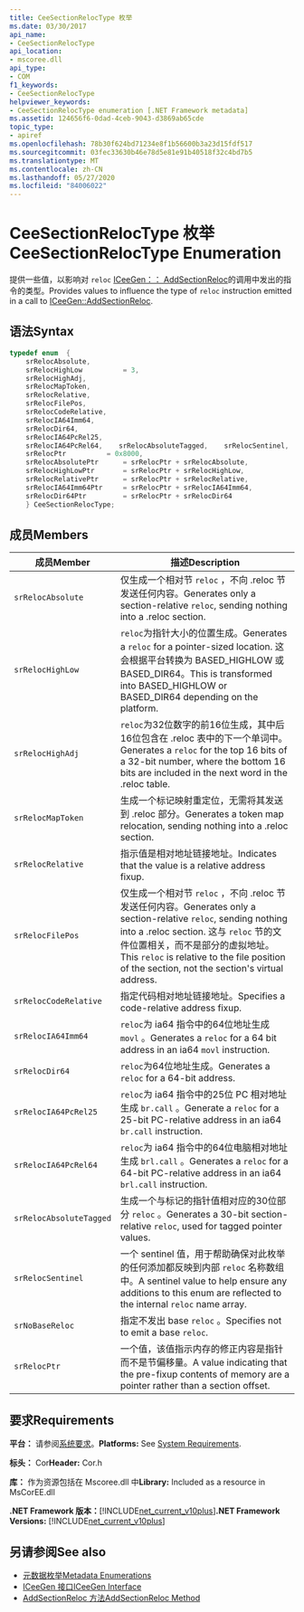 ```yaml
---
title: CeeSectionRelocType 枚举
ms.date: 03/30/2017
api_name:
- CeeSectionRelocType
api_location:
- mscoree.dll
api_type:
- COM
f1_keywords:
- CeeSectionRelocType
helpviewer_keywords:
- CeeSectionRelocType enumeration [.NET Framework metadata]
ms.assetid: 124656f6-0dad-4ceb-9043-d3869ab65cde
topic_type:
- apiref
ms.openlocfilehash: 78b30f624bd71234e8f1b56600b3a23d15fdf517
ms.sourcegitcommit: 03fec33630b46e78d5e81e91b40518f32c4bd7b5
ms.translationtype: MT
ms.contentlocale: zh-CN
ms.lasthandoff: 05/27/2020
ms.locfileid: "84006022"
---
```

# <a name="ceesectionreloctype-enumeration"></a><span data-ttu-id="97121-102">CeeSectionRelocType 枚举</span><span class="sxs-lookup"><span data-stu-id="97121-102">CeeSectionRelocType Enumeration</span></span>
<span data-ttu-id="97121-103">提供一些值，以影响对 `reloc` [ICeeGen：： AddSectionReloc](iceegen-addsectionreloc-method.md)的调用中发出的指令的类型。</span><span class="sxs-lookup"><span data-stu-id="97121-103">Provides values to influence the type of `reloc` instruction emitted in a call to [ICeeGen::AddSectionReloc](iceegen-addsectionreloc-method.md).</span></span>  
  
## <a name="syntax"></a><span data-ttu-id="97121-104">语法</span><span class="sxs-lookup"><span data-stu-id="97121-104">Syntax</span></span>  
  
```cpp  
typedef enum  {  
    srRelocAbsolute,  
    srRelocHighLow          = 3,  
    srRelocHighAdj,
    srRelocMapToken,  
    srRelocRelative,  
    srRelocFilePos,  
    srRelocCodeRelative,  
    srRelocIA64Imm64,  
    srRelocDir64,  
    srRelocIA64PcRel25,  
    srRelocIA64PcRel64,    srRelocAbsoluteTagged,    srRelocSentinel,    srNoBaseReloc       = 0x4000,  
    srRelocPtr          = 0x8000,  
    srRelocAbsolutePtr      = srRelocPtr + srRelocAbsolute,  
    srRelocHighLowPtr       = srRelocPtr + srRelocHighLow,  
    srRelocRelativePtr      = srRelocPtr + srRelocRelative,  
    srRelocIA64Imm64Ptr     = srRelocPtr + srRelocIA64Imm64,  
    srRelocDir64Ptr         = srRelocPtr + srRelocDir64  
    } CeeSectionRelocType;  
```  
  
## <a name="members"></a><span data-ttu-id="97121-105">成员</span><span class="sxs-lookup"><span data-stu-id="97121-105">Members</span></span>  
  
|<span data-ttu-id="97121-106">成员</span><span class="sxs-lookup"><span data-stu-id="97121-106">Member</span></span>|<span data-ttu-id="97121-107">描述</span><span class="sxs-lookup"><span data-stu-id="97121-107">Description</span></span>|  
|------------|-----------------|  
|`srRelocAbsolute`|<span data-ttu-id="97121-108">仅生成一个相对节 `reloc` ，不向 .reloc 节发送任何内容。</span><span class="sxs-lookup"><span data-stu-id="97121-108">Generates only a section-relative `reloc`, sending nothing into a .reloc section.</span></span>|  
|`srRelocHighLow`|<span data-ttu-id="97121-109">`reloc`为指针大小的位置生成。</span><span class="sxs-lookup"><span data-stu-id="97121-109">Generates a `reloc` for a pointer-sized location.</span></span> <span data-ttu-id="97121-110">这会根据平台转换为 BASED_HIGHLOW 或 BASED_DIR64。</span><span class="sxs-lookup"><span data-stu-id="97121-110">This is transformed into BASED_HIGHLOW or BASED_DIR64 depending on the platform.</span></span>|  
|`srRelocHighAdj`|<span data-ttu-id="97121-111">`reloc`为32位数字的前16位生成，其中后16位包含在 .reloc 表中的下一个单词中。</span><span class="sxs-lookup"><span data-stu-id="97121-111">Generates a `reloc` for the top 16 bits of a 32-bit number, where the bottom 16 bits are included in the next word in the .reloc table.</span></span>|  
|`srRelocMapToken`|<span data-ttu-id="97121-112">生成一个标记映射重定位，无需将其发送到 .reloc 部分。</span><span class="sxs-lookup"><span data-stu-id="97121-112">Generates a token map relocation, sending nothing into a .reloc section.</span></span>|  
|`srRelocRelative`|<span data-ttu-id="97121-113">指示值是相对地址链接地址。</span><span class="sxs-lookup"><span data-stu-id="97121-113">Indicates that the value is a relative address fixup.</span></span>|  
|`srRelocFilePos`|<span data-ttu-id="97121-114">仅生成一个相对节 `reloc` ，不向 .reloc 节发送任何内容。</span><span class="sxs-lookup"><span data-stu-id="97121-114">Generates only a section-relative `reloc`, sending nothing into a .reloc section.</span></span> <span data-ttu-id="97121-115">这与 `reloc` 节的文件位置相关，而不是部分的虚拟地址。</span><span class="sxs-lookup"><span data-stu-id="97121-115">This `reloc` is relative to the file position of the section, not the section's virtual address.</span></span>|  
|`srRelocCodeRelative`|<span data-ttu-id="97121-116">指定代码相对地址链接地址。</span><span class="sxs-lookup"><span data-stu-id="97121-116">Specifies a code-relative address fixup.</span></span>|  
|`srRelocIA64Imm64`|<span data-ttu-id="97121-117">`reloc`为 ia64 指令中的64位地址生成 `movl` 。</span><span class="sxs-lookup"><span data-stu-id="97121-117">Generates a `reloc` for a 64 bit address in an ia64 `movl` instruction.</span></span>|  
|`srRelocDir64`|<span data-ttu-id="97121-118">`reloc`为64位地址生成。</span><span class="sxs-lookup"><span data-stu-id="97121-118">Generates a `reloc` for a 64-bit address.</span></span>|  
|`srRelocIA64PcRel25`|<span data-ttu-id="97121-119">`reloc`为 ia64 指令中的25位 PC 相对地址生成 `br.call` 。</span><span class="sxs-lookup"><span data-stu-id="97121-119">Generate a `reloc` for a 25-bit PC-relative address in an ia64 `br.call` instruction.</span></span>|  
|`srRelocIA64PcRel64`|<span data-ttu-id="97121-120">`reloc`为 ia64 指令中的64位电脑相对地址生成 `brl.call` 。</span><span class="sxs-lookup"><span data-stu-id="97121-120">Generates a `reloc` for a 64-bit PC-relative address in an ia64 `brl.call` instruction.</span></span>|  
|`srRelocAbsoluteTagged`|<span data-ttu-id="97121-121">生成一个与标记的指针值相对应的30位部分 `reloc` 。</span><span class="sxs-lookup"><span data-stu-id="97121-121">Generates a 30-bit section-relative `reloc`, used for tagged pointer values.</span></span>|  
|`srRelocSentinel`|<span data-ttu-id="97121-122">一个 sentinel 值，用于帮助确保对此枚举的任何添加都反映到内部 `reloc` 名称数组中。</span><span class="sxs-lookup"><span data-stu-id="97121-122">A sentinel value to help ensure any additions to this enum are reflected to the internal `reloc` name array.</span></span>|  
|`srNoBaseReloc`|<span data-ttu-id="97121-123">指定不发出 base `reloc` 。</span><span class="sxs-lookup"><span data-stu-id="97121-123">Specifies not to emit a base `reloc`.</span></span>|  
|`srRelocPtr`|<span data-ttu-id="97121-124">一个值，该值指示内存的修正内容是指针而不是节偏移量。</span><span class="sxs-lookup"><span data-stu-id="97121-124">A value indicating that the pre-fixup contents of memory are a pointer rather than a section offset.</span></span>|  
  
## <a name="requirements"></a><span data-ttu-id="97121-125">要求</span><span class="sxs-lookup"><span data-stu-id="97121-125">Requirements</span></span>  
 <span data-ttu-id="97121-126">**平台：** 请参阅[系统要求](../../get-started/system-requirements.md)。</span><span class="sxs-lookup"><span data-stu-id="97121-126">**Platforms:** See [System Requirements](../../get-started/system-requirements.md).</span></span>  
  
 <span data-ttu-id="97121-127">**标头：** Cor</span><span class="sxs-lookup"><span data-stu-id="97121-127">**Header:** Cor.h</span></span>  
  
 <span data-ttu-id="97121-128">**库：** 作为资源包括在 Mscoree.dll 中</span><span class="sxs-lookup"><span data-stu-id="97121-128">**Library:** Included as a resource in MsCorEE.dll</span></span>  
  
 <span data-ttu-id="97121-129">**.NET Framework 版本：**[!INCLUDE[net_current_v10plus](../../../../includes/net-current-v10plus-md.md)]</span><span class="sxs-lookup"><span data-stu-id="97121-129">**.NET Framework Versions:** [!INCLUDE[net_current_v10plus](../../../../includes/net-current-v10plus-md.md)]</span></span>  
  
## <a name="see-also"></a><span data-ttu-id="97121-130">另请参阅</span><span class="sxs-lookup"><span data-stu-id="97121-130">See also</span></span>

- [<span data-ttu-id="97121-131">元数据枚举</span><span class="sxs-lookup"><span data-stu-id="97121-131">Metadata Enumerations</span></span>](metadata-enumerations.md)
- [<span data-ttu-id="97121-132">ICeeGen 接口</span><span class="sxs-lookup"><span data-stu-id="97121-132">ICeeGen Interface</span></span>](iceegen-interface.md)
- [<span data-ttu-id="97121-133">AddSectionReloc 方法</span><span class="sxs-lookup"><span data-stu-id="97121-133">AddSectionReloc Method</span></span>](iceegen-addsectionreloc-method.md)

